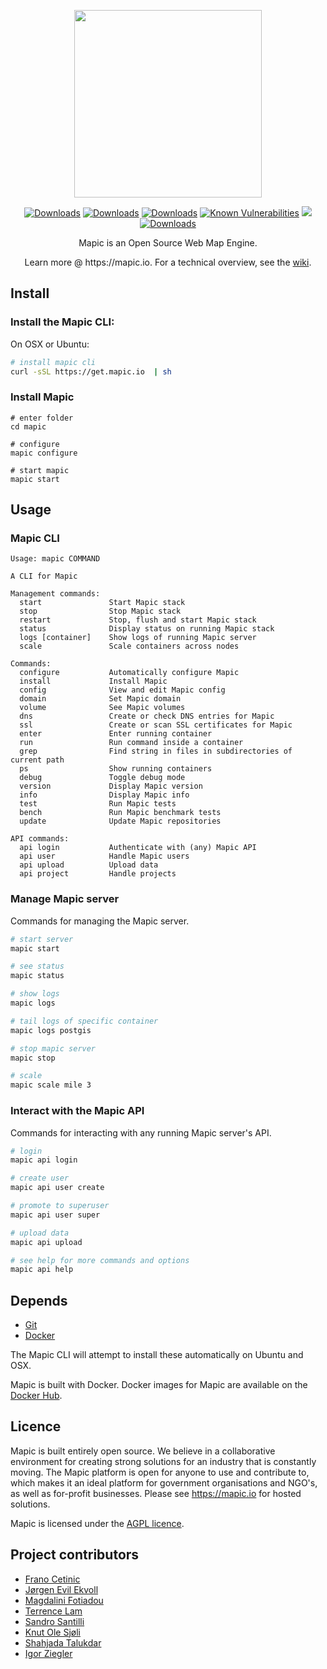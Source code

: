 <p align="center">
    <img width="300px" src="https://user-images.githubusercontent.com/2197944/27542704-5e1f18c6-5a88-11e7-96bb-9e36ca6e4c93.png">
</p>
<p align="center">
    <a href="https://github.com/mapic/mapic/releases"><img src="https://img.shields.io/github/release/mapic/mapic.svg" alt="Downloads"></a>
    <a href="https://travis-ci.org/mapic/mapic/branches"><img src="https://travis-ci.org/mapic/mapic.svg?branch=v2.0.1" alt="Downloads"></a>
    <a href="https://travis-ci.org/mapic/mapic/builds"><img src="https://img.shields.io/travis/mapic/mapic/master.svg?branch=master&label=build%20@%20master" alt="Downloads"></a>
    <a href="https://snyk.io/test/github/mapic/mapic"><img src="https://snyk.io/test/github/mapic/mapic/badge.svg" alt="Known Vulnerabilities" data-canonical-src="https://snyk.io/test/github/mapic/mapic" style="max-width:100%;"/></a>
    <a href="https://www.codacy.com/app/knutole/mapic?utm_source=github.com&amp;utm_medium=referral&amp;utm_content=mapic/mapic&amp;utm_campaign=Badge_Grade"><img src="https://api.codacy.com/project/badge/Grade/2937e86810b247e9966505c7ba4bac5f"/></a>
    <a href="https://twitter.com/mapic_io"><img src="https://img.shields.io/twitter/follow/mapic_io.svg?style=social&label=Follow" alt="Downloads"></a>
</p>
<p align="center">
    Mapic is an Open Source Web Map Engine.
</p>
<p align="center">
    Learn more @ https://mapic.io. For a technical overview, see the <a href="https://github.com/mapic/mapic/wiki/Mapic-Techincal-Overview">wiki</a>.
</p>

## Install

### Install the Mapic CLI:
On OSX or Ubuntu:

```bash
# install mapic cli
curl -sSL https://get.mapic.io  | sh

```

### Install Mapic
```
# enter folder
cd mapic

# configure
mapic configure

# start mapic
mapic start

```

## Usage

### Mapic CLI
```
Usage: mapic COMMAND

A CLI for Mapic

Management commands:
  start               Start Mapic stack
  stop                Stop Mapic stack
  restart             Stop, flush and start Mapic stack
  status              Display status on running Mapic stack
  logs [container]    Show logs of running Mapic server
  scale               Scale containers across nodes

Commands:
  configure           Automatically configure Mapic
  install             Install Mapic
  config              View and edit Mapic config
  domain              Set Mapic domain
  volume              See Mapic volumes
  dns                 Create or check DNS entries for Mapic
  ssl                 Create or scan SSL certificates for Mapic
  enter               Enter running container
  run                 Run command inside a container
  grep                Find string in files in subdirectories of current path
  ps                  Show running containers
  debug               Toggle debug mode
  version             Display Mapic version
  info                Display Mapic info
  test                Run Mapic tests
  bench               Run Mapic benchmark tests
  update              Update Mapic repositories

API commands:
  api login           Authenticate with (any) Mapic API
  api user            Handle Mapic users
  api upload          Upload data
  api project         Handle projects

```

### Manage Mapic server
Commands for managing the Mapic server.

```bash
# start server
mapic start

# see status
mapic status

# show logs
mapic logs

# tail logs of specific container
mapic logs postgis

# stop mapic server
mapic stop

# scale
mapic scale mile 3 

```

### Interact with the Mapic API
Commands for interacting with any running Mapic server's API. 
```bash
# login
mapic api login

# create user
mapic api user create

# promote to superuser
mapic api user super 

# upload data
mapic api upload

# see help for more commands and options
mapic api help
```

## Depends
- [Git](https://git-scm.com/book/en/v2/Getting-Started-Installing-Git)
- [Docker](https://docs.docker.com/engine/installation/) 

The Mapic CLI will attempt to install these automatically on Ubuntu and OSX.

Mapic is built with Docker. Docker images for Mapic are available on the [Docker Hub](https://hub.docker.com/u/mapic/).


## Licence 
Mapic is built entirely open source. We believe in a collaborative environment for creating strong solutions for an industry that is constantly moving. The Mapic platform is open for anyone to use and contribute to, which makes it an ideal platform for government organisations and NGO's, as well as for-profit businesses. Please see https://mapic.io for hosted solutions.

Mapic is licensed under the [AGPL licence](https://github.com/mapic/mapic/blob/master/LICENCE).

## Project contributors
- [Frano Cetinic](https://github.com/franocetinic)
- [Jørgen Evil Ekvoll](https://github.com/jorgenevil)
- [Magdalini Fotiadou](https://github.com/mft74)
- [Terrence Lam](https://github.com/skyuplam)
- [Sandro Santilli](https://github.com/strk)
- [Knut Ole Sjøli](https://github.com/knutole)
- [Shahjada Talukdar](https://github.com/destromas1)
- [Igor Ziegler](https://github.com/igorziegler)
